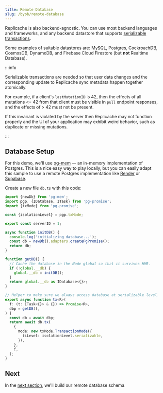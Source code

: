 ```yaml
---
title: Remote Database
slug: /byob/remote-database
---
```


Replicache is also backend-agnostic. You can use most backend languages and frameworks, and any backend datastore that supports [serializable transactions](https://en.wikipedia.org/wiki/Serializability).

Some examples of suitable datastores are: MySQL, Postgres, CockroachDB, CosmosDB, DynamoDB, and Firebase Cloud Firestore (but **not** Realtime Database).

:::info

Serializable transactions are needed so that user data changes and the corresponding update to Replicache sync metadata happen together atomically.

For example, if a client's `lastMutationID` is 42, then the effects of all mutations <= 42 from that client must be visible in `pull` endpoint responses, and the effects of > 42 must not be present.

If this invariant is violated by the server then Replicache may not function properly and the UI of your application may exhibit weird behavior, such as duplicate or missing mutations.

:::

## Database Setup

For this demo, we'll use [pg-mem](https://github.com/oguimbal/pg-mem) — an in-memory implementation of Postgres. This is a nice easy way to play locally, but you can easily adapt this sample to use a remote Postgres implementation like [Render](https://render.com/) or [Supabase](https://supabase.com/).

Create a new file `db.ts` with this code:

```ts
import {newDb} from 'pg-mem';
import pgp, {IDatabase, ITask} from 'pg-promise';
import {txMode} from 'pg-promise';

const {isolationLevel} = pgp.txMode;

export const serverID = 1;

async function initDB() {
  console.log('initializing database...');
  const db = newDb().adapters.createPgPromise();
  return db;
}

function getDB() {
  // Cache the database in the Node global so that it survives HMR.
  if (!global.__db) {
    global.__db = initDB();
  }
  return global.__db as IDatabase<{}>;
}

// Helper to make sure we always access database at serializable level.
export async function tx<R>(
  f: (t: ITask<{}> & {}) => Promise<R>,
  dbp = getDB(),
) {
  const db = await dbp;
  return await db.tx(
    {
      mode: new txMode.TransactionMode({
        tiLevel: isolationLevel.serializable,
      }),
    },
    f,
  );
}
```

## Next

In the [next section](./database-schema.md), we'll build our remote database schema.
